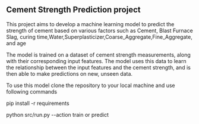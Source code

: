 ## Cement Strength Prediction project

This project aims to develop a machine learning model to predict the strength of cement based on various factors such as Cement, Blast Furnace Slag, curing time,Water,Superplasticizer,Coarse_Aggregate,Fine_Aggregate, and age

The model is trained on a dataset of cement strength measurements, along with their corresponding input features. The model uses this data to learn the relationship between the input features and the cement strength, and is then able to make predictions on new, unseen data.

To use this model clone the repository to your local machine and use following commands

pip install -r requirements

python src/run.py --action train or predict 
